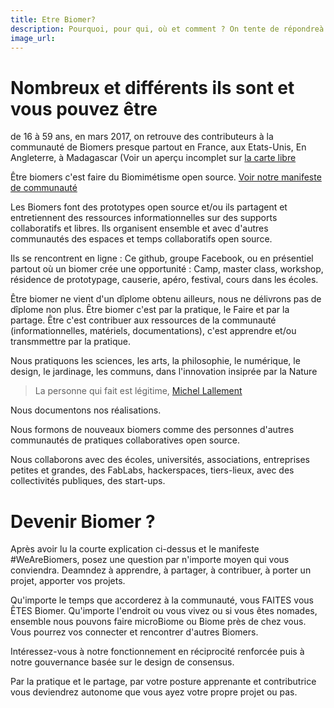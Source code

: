 ```yaml
---
title: Etre Biomer?
description: Pourquoi, pour qui, où et comment ? On tente de répondreà vos interrogations
image_url:
---
```


# Nombreux et différents ils sont et vous pouvez être

de 16 à 59 ans, en mars 2017, on retrouve des contributeurs à la communauté de Biomers presque partout en France, aux Etats-Unis, En Angleterre, à Madagascar (Voir un aperçu incomplet sur [la carte libre](http://umap.openstreetmap.fr/fr/map/we-are-biomers-map_52928#3/48.11/-1.58)

Être biomers c'est faire du Biomimétisme open source. [Voir notre manifeste de communauté](https://lebiome.github.io/#LeBiome/manifesto)

Les Biomers font des prototypes open source et/ou ils partagent et entretiennent des ressources informationnelles sur des supports collaboratifs et libres. Ils organisent ensemble et avec d'autres communautés des espaces et temps collaboratifs open source.

Ils se rencontrent en ligne : Ce github, groupe Facebook, 
ou en présentiel partout où un biomer crée une opportunité : Camp, master class, workshop, résidence de prototypage, causerie, apéro, festival, cours dans les écoles.

Être biomer ne vient d'un dîplome obtenu ailleurs, nous ne délivrons pas de dîplome non plus. Être biomer c'est par la pratique, le Faire et par la partage. Être c'est contribuer aux ressources de la communauté (informationnelles, matériels, documentations), c'est apprendre et/ou transmmettre par la pratique.

Nous pratiquons les sciences, les arts, la philosophie, le numérique, le design, le jardinage, les communs, dans l'innovation insiprée par la Nature

> La personne qui fait est légitime, [Michel Lallement](https://fr.wikipedia.org/wiki/Michel_Lallement)

Nous documentons nos réalisations. 

Nous formons de nouveaux biomers comme des personnes d'autres communautés de pratiques collaboratives open source.

Nous collaborons avec des écoles, universités, associations, entreprises petites et grandes, des FabLabs, hackerspaces, tiers-lieux, avec des collectivités publiques, des start-ups.

# Devenir Biomer ?

Après avoir lu la courte explication ci-dessus et le manifeste #WeAreBiomers, posez une question par n'importe moyen qui vous conviendra. Deamndez à apprendre, à partager, à contribuer, à porter un projet, apporter vos projets.

Qu'importe le temps que accorderez à la communauté, vous FAITES vous ÊTES Biomer. Qu'importe l'endroit ou vous vivez ou si vous êtes nomades, ensemble nous pouvons faire microBiome ou Biome près de chez vous. Vous pourrez vos connecter et rencontrer d'autres Biomers.

Intéressez-vous à notre fonctionnement en réciprocité renforcée puis à notre gouvernance basée sur le design de consensus.

Par la pratique et le partage, par votre posture apprenante et contributrice vous deviendrez autonome que vous ayez votre propre projet ou pas.
